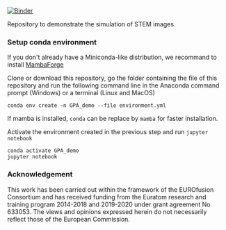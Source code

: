 [![Binder](https://mybinder.org/badge_logo.svg)](https://mybinder.org/v2/gh/ericpre/GPA_demo/HEAD)

Repository to demonstrate the simulation of STEM images.

### Setup conda environment

If you don't already have a Miniconda-like distribution, we recommand to install [MambaForge](https://github.com/conda-forge/miniforge/#mambaforge)

Clone or download this repository, go the folder containing the file of this repository and run the following command line in the Anaconda command prompt (Windows) or a terminal (Linux and MacOS)

```
conda env create -n GPA_demo --file environment.yml
```

If mamba is installed, `conda` can be replace by `mamba` for faster installation.

Activate the environment created in the previous step and run `jupyter notebook`

```
conda activate GPA_demo
jupyter notebook
```

### Acknowledgement

This work has been carried out within the framework of the EUROfusion Consortium and has received funding from the Euratom research and training program 2014-2018 and 2019-2020 under grant agreement No 633053. The views and opinions expressed herein do not necessarily reflect those of the European Commission.

